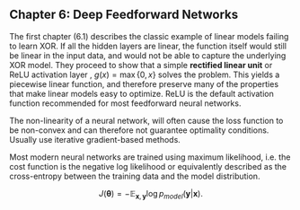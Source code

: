 ## Chapter 6: Deep Feedforward Networks

The first chapter (6.1) describes the classic example of linear models failing to learn XOR. If all the hidden layers are linear, the function itself would still be linear in the input data, and would not be able to capture the underlying XOR model. They proceed to show that a simple **rectified linear unit** or ReLU activation layer , $g(x) = \max\{0,x\}$ solves the problem. This yields a piecewise linear function, and therefore preserve many of the properties that make linear models easy to optimize. ReLU is the default activation function recommended for most feedforward neural networks. 

The non-linearity of a neural network, will often cause the loss function to be non-convex and can therefore not guarantee optimality conditions. Usually use iterative gradient-based methods. 

Most modern neural networks are trained using maximum likelihood, i.e. the cost function is the negative log likelihood or equivalently described as the cross-entropy between the training data and the model distribution. 

$$J(\boldsymbol{\theta}) = - \mathbb{E}_{\boldsymbol{x},\boldsymbol{y}}\log p_{model}(\boldsymbol{y} | \boldsymbol{x}).$$











